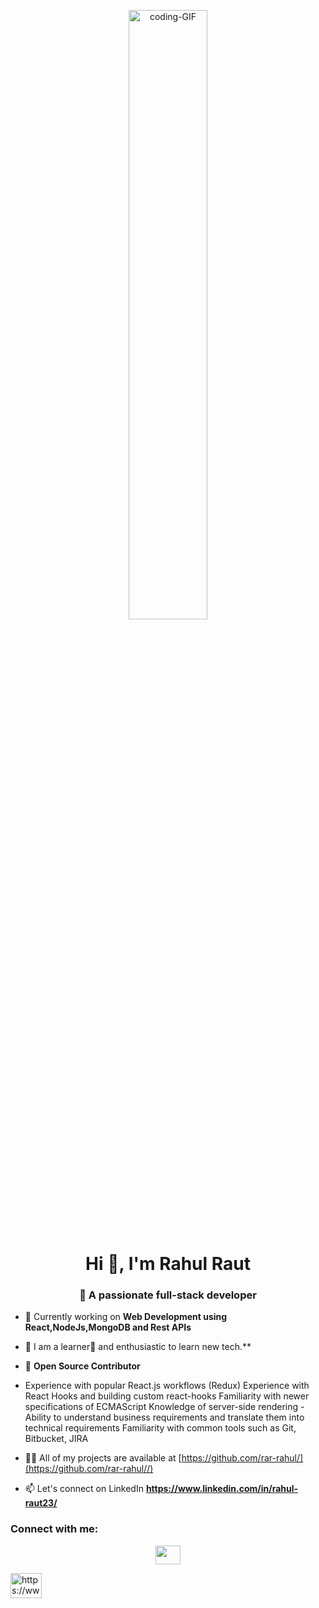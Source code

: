 <p align = "center">
  <img src = "https://media1.giphy.com/media/L1R1tvI9svkIWwpVYr/giphy.gif?cid=ecf05e47nj052d0cymz8hkha91gxyj6qux9dsh7jichhylbr&ep=v1_gifs_search&rid=giphy.gif&ct=g" height="50%" width="50%" alt = "coding-GIF"/>
</p>
<h1 align="center">Hi 👋, I'm Rahul Raut</h1>

<h3 align="center">👀 A passionate full-stack developer </h3>


- 🔭 Currently working on **Web Development using React,NodeJs,MongoDB and Rest APIs**
- 👯  I am a learner📝 and enthusiastic to learn new tech.**
- 🤝 **Open Source Contributor**
-    Experience with popular React.js workflows (Redux) Experience with React Hooks and building custom react-hooks Familiarity with newer specifications of ECMAScript Knowledge of  server-side rendering
-Ability to understand business requirements and translate them into technical requirements Familiarity with common tools such as Git, Bitbucket, JIRA

- 👨‍💻 All of my projects are available at [https://github.com/rar-rahul/](https://github.com/rar-rahul//)

- 📫 Let's connect on LinkedIn **https://www.linkedin.com/in/rahul-raut23/**

<h3 align="left">Connect with me:</h3>
<p align="center">
  <a href="https://github.com/rar-rahul/" target="blank"><img align="center" src="https://media.giphy.com/media/du3J3cXyzhj75IOgvA/giphy.gif" height="30" width="40" /></a>
 
  <a href="https://www.linkedin.com/in/rahul-raut23/" target="blank"><img align="center" src="https://media.giphy.com/media/0R7mnx1ZvrBG42PbNV/giphy.gif" alt="https://www.linkedin.com/in/rahul-raut23/" height="40" width="50" /></a>
 
</p>

